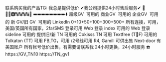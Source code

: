 联系购买我的产品TG: 我总是提供低价
✔我公司提供24小时售后服务✔
📌🔠🔠🅰️🔠🔠🔠🔠📌
➡️➡️➡️➡️➡️➡️➡️➡️⬇️
超级GV  可用的 
商业GV  可用的
企业GV  可用的
新 GV/旧 GV  可用的
LinkedIn 0+10+50+100+300+500+ 所有连接，可用，美国/英国所有国家，2fa/SMS 登录可用 
Web 登录 index 可用的
Web 登录 sideline 可用的
提供旧/新 TN 可用的
Cokisss TN 可用 
Textfree (T📱F) 可用的
Tolkaton (TT) 可用 
FB,TG，可用 /2号线可用 
R4, Gamill 可供出售 
Next-door 有美国账户 
所有帐号低价出售，有需要请联系我 
24小时更换，24小时服务
☎️  https://GV_TN10
https://TN_gv1
